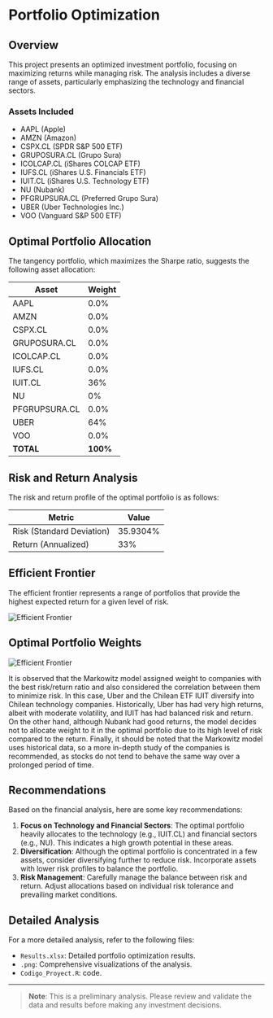 # Portfolio Optimization

## Overview

This project presents an optimized investment portfolio, focusing on maximizing returns while managing risk. The analysis includes a diverse range of assets, particularly emphasizing the technology and financial sectors.

### Assets Included
- AAPL (Apple)
- AMZN (Amazon)
- CSPX.CL (SPDR S&P 500 ETF)
- GRUPOSURA.CL (Grupo Sura)
- ICOLCAP.CL (iShares COLCAP ETF)
- IUFS.CL (iShares U.S. Financials ETF)
- IUIT.CL (iShares U.S. Technology ETF)
- NU (Nubank)
- PFGRUPSURA.CL (Preferred Grupo Sura)
- UBER (Uber Technologies Inc.)
- VOO (Vanguard S&P 500 ETF)

## Optimal Portfolio Allocation

The tangency portfolio, which maximizes the Sharpe ratio, suggests the following asset allocation:

| Asset        | Weight |
|--------------|--------|
| AAPL         | 0.0%   |
| AMZN         | 0.0%   |
| CSPX.CL      | 0.0%   |
| GRUPOSURA.CL | 0.0%   |
| ICOLCAP.CL   | 0.0%   |
| IUFS.CL      | 0.0%   |
| IUIT.CL      | 36%    |
| NU           | 0%     |
| PFGRUPSURA.CL| 0.0%   |
| UBER         | 64%    |
| VOO          | 0.0%   |
| **TOTAL**    | **100%**|

## Risk and Return Analysis

The risk and return profile of the optimal portfolio is as follows:

| Metric                 | Value           |
|------------------------|-----------------|
| Risk (Standard Deviation) | 35.9304%     |
| Return (Annualized)    | 33%             |

## Efficient Frontier

The efficient frontier represents a range of portfolios that provide the highest expected return for a given level of risk. 

![Efficient Frontier](https://i.imgur.com/5fg5Nnz.png)

## Optimal Portfolio Weights

![Efficient Frontier](https://i.imgur.com/Z32RplP.png[/img])

It is observed that the Markowitz model assigned weight to companies with the best risk/return ratio and also considered the correlation between them to minimize risk. In this case, Uber and the Chilean ETF IUIT diversify into Chilean technology companies. Historically, Uber has had very high returns, albeit with moderate volatility, and IUIT has had balanced risk and return. On the other hand, although Nubank had good returns, the model decides not to allocate weight to it in the optimal portfolio due to its high level of risk compared to the return. Finally, it should be noted that the Markowitz model uses historical data, so a more in-depth study of the companies is recommended, as stocks do not tend to behave the same way over a prolonged period of time.

## Recommendations

Based on the financial analysis, here are some key recommendations:

1. **Focus on Technology and Financial Sectors**: The optimal portfolio heavily allocates to the technology (e.g., IUIT.CL) and financial sectors (e.g., NU). This indicates a high growth potential in these areas.
2. **Diversification**: Although the optimal portfolio is concentrated in a few assets, consider diversifying further to reduce risk. Incorporate assets with lower risk profiles to balance the portfolio.
3. **Risk Management**: Carefully manage the balance between risk and return. Adjust allocations based on individual risk tolerance and prevailing market conditions.

## Detailed Analysis

For a more detailed analysis, refer to the following files:

- `Results.xlsx`: Detailed portfolio optimization results.
- `.png`: Comprehensive visualizations of the analysis.
- `Codigo_Proyect.R`: code.

---

> **Note**: This is a preliminary analysis. Please review and validate the data and results before making any investment decisions.

